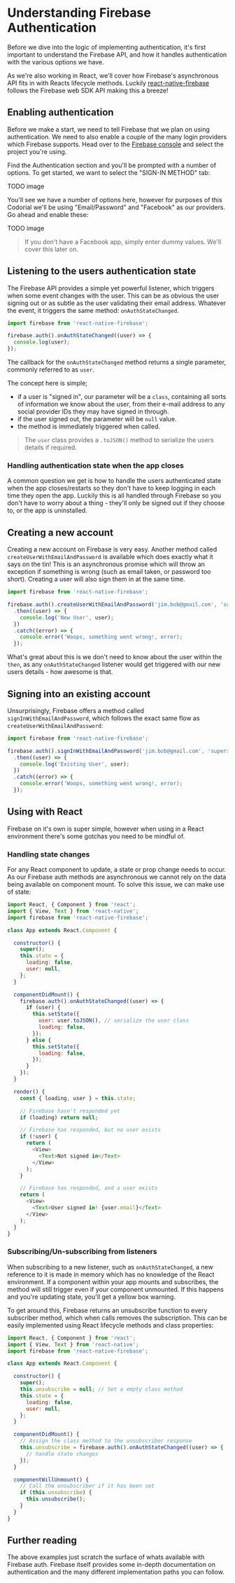 # Understanding Firebase Authentication

Before we dive into the logic of implementing authentication, it's first important to understand the Firebase API, and how it handles authentication
with the various options we have.

As we're also working in React, we'll cover how Firebase's asynchronous API fits in with Reacts lifecycle methods.
Luckily [react-native-firebase](https://rnfirebase.io) follows the Firebase web SDK API making this a breeze!

## Enabling authentication

Before we make a start, we need to tell Firebase that we plan on using authentication. We need to also enable a couple of the many login providers
which Firebase supports. Head over to the [Firebase console](https://console.firebase.google.com/u/0/) and select the project you're using.

Find the Authentication section and you'll be prompted with a number of options. To get started, we want to select the "SIGN-IN METHOD" tab:

TODO image

You'll see we have a number of options here, however for purposes of this Codorial we'll be using "Email/Password" and "Facebook" as our providers.
Go ahead and enable these:

TODO image

> If you don't have a Facebook app, simply enter dummy values. We'll cover this later on.

## Listening to the users authentication state

The Firebase API provides a simple yet powerful listener, which triggers when some event changes with the user.
This can be as obvious the user signing out or as subtle as the user validating their email address. Whatever the event, it triggers the same method: `onAuthStateChanged`.

```js
import firebase from 'react-native-firebase';

firebase.auth().onAuthStateChanged((user) => {
  console.log(user);
});
```

The callback for the `onAuthStateChanged` method returns a single parameter, commonly referred to as `user`.

The concept here is simple;

- if a user is "signed in", our parameter will be a `class`, containing all sorts of information we know about the user,
from their e-mail address to any social provider IDs they may have signed in through.
- if the user signed out, the parameter will be `null` value.
- the method is immediately triggered when called.

> The `user` class provides a `.toJSON()` method to serialize the users details if required.

### Handling authentication state when the app closes

A common question we get is how to handle the users authenticated state when the app closes/restarts so they don't have to keep logging in each
time they open the app. Luckily this is all handled through Firebase so you don't have to worry about a thing - they'll only be signed out if they
choose to, or the app is uninstalled.

## Creating a new account

Creating a new account on Firebase is very easy. Another method called `createUserWithEmailAndPassword` is available which does exactly what it
says on the tin! This is an asynchronous promise which will throw an exception if something is wrong (such as email taken, or password too short).
Creating a user will also sign them in at the same time.

```js
import firebase from 'react-native-firebase';

firebase.auth().createUserWithEmailAndPassword('jim.bob@gmail.com', 'supersecret!')
  .then((user) => {
    console.log('New User', user);
  })
  .catch((error) => {
    console.error('Woops, something went wrong!, error);
  });
```

What's great about this is we don't need to know about the user within the `then`, as any `onAuthStateChanged` listener would get triggered with our new
users details - how awesome is that.

## Signing into an existing account

Unsurprisingly, Firebase offers a method called `signInWithEmailAndPassword`, which follows the exact same flow as `createUserWithEmailAndPassword`:

```js
import firebase from 'react-native-firebase';

firebase.auth().signInWithEmailAndPassword('jim.bob@gmail.com', 'supersecret!')
  .then((user) => {
    console.log('Existing User', user);
  })
  .catch((error) => {
    console.error('Woops, something went wrong!, error);
  });
```

## Using with React

Firebase on it's own is super simple, however when using in a React environment there's some gotchas you need to be mindful of.

### Handling state changes

For any React component to update, a state or prop change needs to occur. As our Firebase auth methods are asynchronous we cannot rely on
the data being available on component mount. To solve this issue, we can make use of state:

```js
import React, { Component } from 'react';
import { View, Text } from 'react-native';
import firebase from 'react-native-firebase';

class App extends React.Component {

  constructor() {
    super();
    this.state = {
      loading: false,
      user: null,
    };
  }

  componentDidMount() {
    firebase.auth().onAuthStateChanged((user) => {
      if (user) {
        this.setState({
          user: user.toJSON(), // serialize the user class
          loading: false,
        });
      } else {
        this.setState({
          loading: false,
        });
      }
    });
  }

  render() {
    const { loading, user } = this.state;

    // Firebase hasn't responded yet
    if (loading) return null;

    // Firebase has responded, but no user exists
    if (!user) {
      return (
        <View>
          <Text>Not signed in</Text>
        </View>
      );
    }

    // Firebase has responded, and a user exists
    return (
      <View>
        <Text>User signed in! {user.email}</Text>
      </View>
    );
  }
}
```

### Subscribing/Un-subscribing from listeners

When subscribing to a new listener, such as `onAuthStateChanged`, a new reference to it is made in memory which has no knowledge of the
React environment. If a component within your app mounts and subscribes, the method will still trigger even if your component unmounted.
If this happens and you're updating state, you'll get a yellow box warning.

To get around this, Firebase returns an unsubscribe function to every subscriber method, which when calls removes the subscription.
This can be easily implemented using React lifecycle methods and class properties:

```js
import React, { Component } from 'react';
import { View, Text } from 'react-native';
import firebase from 'react-native-firebase';

class App extends React.Component {

  constructor() {
    super();
    this.unsubscribe = null; // Set a empty class method
    this.state = {
      loading: false,
      user: null,
    };
  }

  componentDidMount() {
    // Assign the class method to the unsubscriber response
    this.unsubscribe = firebase.auth().onAuthStateChanged((user) => {
      // handle state changes
    });
  }

  componentWillUnmount() {
    // Call the unsubscriber if it has been set
    if (this.unsubscribe) {
      this.unsubscribe();
    }
  }
}
```

## Further reading

The above examples just scratch the surface of whats available with Firebase auth. Firebase itself provides some in-depth documentation
on authentication and the many different implementation paths you can follow.
